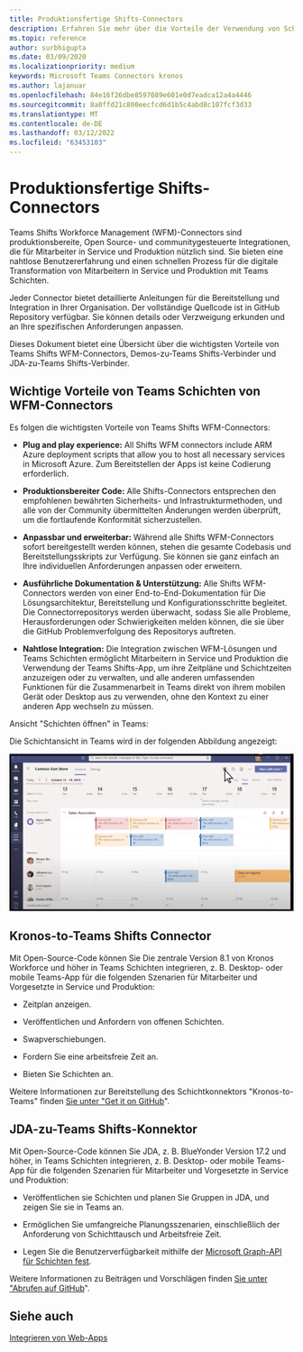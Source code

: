 ```yaml
---
title: Produktionsfertige Shifts-Connectors
description: Erfahren Sie mehr über die Vorteile der Verwendung von Schichtkonnektoren für die Mitarbeiterverwaltung für Teams, wie z. B. Schicht-zu-Teams Schichten-Konnektor und JDA-zu-Teams Shifts-Konnektor
ms.topic: reference
author: surbhigupta
ms.date: 03/09/2020
ms.localizationpriority: medium
keywords: Microsoft Teams Connectors kronos
ms.author: lajanuar
ms.openlocfilehash: 84e16f26dbe8597089e601e0d7eadca12a4a4446
ms.sourcegitcommit: 8a0ffd21c800eecfcd6d1b5c4abd8c107fcf3d33
ms.translationtype: MT
ms.contentlocale: de-DE
ms.lasthandoff: 03/12/2022
ms.locfileid: "63453103"
---
```

# <a name="production-ready-shifts-connectors"></a>Produktionsfertige Shifts-Connectors  

Teams Shifts Workforce Management (WFM)-Connectors sind produktionsbereite, Open Source- und communitygesteuerte Integrationen, die für Mitarbeiter in Service und Produktion nützlich sind. Sie bieten eine nahtlose Benutzererfahrung und einen schnellen Prozess für die digitale Transformation von Mitarbeitern in Service und Produktion mit Teams Schichten.

Jeder Connector bietet detaillierte Anleitungen für die Bereitstellung und Integration in Ihrer Organisation. Der vollständige Quellcode ist in GitHub Repository verfügbar. Sie können details oder Verzweigung erkunden und an Ihre spezifischen Anforderungen anpassen.

Dieses Dokument bietet eine Übersicht über die wichtigsten Vorteile von Teams Shifts WFM-Connectors, Demos-zu-Teams Shifts-Verbinder und JDA-zu-Teams Shifts-Verbinder.

## <a name="key-benefits-of-teams-shifts-wfm-connectors"></a>Wichtige Vorteile von Teams Schichten von WFM-Connectors

Es folgen die wichtigsten Vorteile von Teams Shifts WFM-Connectors:

* **Plug and play experience:** All Shifts WFM connectors include ARM Azure deployment scripts that allow you to host all necessary services in Microsoft Azure. Zum Bereitstellen der Apps ist keine Codierung erforderlich.

* **Produktionsbereiter Code:** Alle Shifts-Connectors entsprechen den empfohlenen bewährten Sicherheits- und Infrastrukturmethoden, und alle von der Community übermittelten Änderungen werden überprüft, um die fortlaufende Konformität sicherzustellen.

* **Anpassbar und erweiterbar:** Während alle Shifts WFM-Connectors sofort bereitgestellt werden können, stehen die gesamte Codebasis und Bereitstellungsskripts zur Verfügung. Sie können sie ganz einfach an Ihre individuellen Anforderungen anpassen oder erweitern.

* **Ausführliche Dokumentation & Unterstützung:** Alle Shifts WFM-Connectors werden von einer End-to-End-Dokumentation für Die Lösungsarchitektur, Bereitstellung und Konfigurationsschritte begleitet. Die Connectorrepositorys werden überwacht, sodass Sie alle Probleme, Herausforderungen oder Schwierigkeiten melden können, die sie über die GitHub Problemverfolgung des Repositorys auftreten.

* **Nahtlose Integration:** Die Integration zwischen WFM-Lösungen und Teams Schichten ermöglicht Mitarbeitern in Service und Produktion die Verwendung der Teams Shifts-App, um ihre Zeitpläne und Schichtzeiten anzuzeigen oder zu verwalten, und alle anderen umfassenden Funktionen für die Zusammenarbeit in Teams direkt von ihrem mobilen Gerät oder Desktop aus zu verwenden, ohne den Kontext zu einer anderen App wechseln zu müssen.  

Ansicht "Schichten öffnen" in Teams:

Die Schichtansicht in Teams wird in der folgenden Abbildung angezeigt:

![Offene Schichten in Teams](../assets/images/teams-open-shifts-view.png)

## <a name="kronos-to-teams-shifts-connector"></a>Kronos-to-Teams Shifts Connector

Mit Open-Source-Code können Sie Die zentrale Version 8.1 von Kronos Workforce und höher in Teams Schichten integrieren, z. B. Desktop- oder mobile Teams-App für die folgenden Szenarien für Mitarbeiter und Vorgesetzte in Service und Produktion:

* Zeitplan anzeigen.

* Veröffentlichen und Anfordern von offenen Schichten.

* Swapverschiebungen.

* Fordern Sie eine arbeitsfreie Zeit an.

* Bieten Sie Schichten an.

Weitere Informationen zur Bereitstellung des Schichtkonnektors "Kronos-to-Teams" finden [Sie unter "Get it on GitHub](https://aka.ms/KronosShiftsConnector)".

## <a name="jda-to-teams-shifts-connector"></a>JDA-zu-Teams Shifts-Konnektor

Mit Open-Source-Code können Sie JDA, z. B. BlueYonder Version 17.2 und höher, in Teams Schichten integrieren, z. B. Desktop- oder mobile Teams-App für die folgenden Szenarien für Mitarbeiter und Vorgesetzte in Service und Produktion:

* Veröffentlichen sie Schichten und planen Sie Gruppen in JDA, und zeigen Sie sie in Teams an.

* Ermöglichen Sie umfangreiche Planungsszenarien, einschließlich der Anforderung von Schichttausch und Arbeitsfreie Zeit.

* Legen Sie die Benutzerverfügbarkeit mithilfe der [Microsoft Graph-API für Schichten fest](/graph/api/resources/shift?view=graph-rest-beta&preserve-view=true).

Weitere Informationen zu Beiträgen und Vorschlägen finden [Sie unter "Abrufen auf GitHub](https://aka.ms/JDAShiftsConnector)".

## <a name="see-also"></a>Siehe auch

[Integrieren von Web-Apps](~/samples/integrate-web-apps-overview.md)
